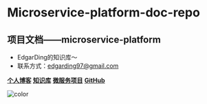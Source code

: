 # Microservice-platform-doc-repo

## 项目文档——microservice-platform

- EdgarDing的知识库～
- 联系方式：edgarding97@gmail.com

[**个人博客**](https://www.fortuna7.top)
[**知识库**](README.md)
[**微服务项目**](microservice-platform-doc/README.md)
[**GitHub**](https://github.com/EdgarDing77/EdgarDing77.github.io)

![color](#E4C6C0)